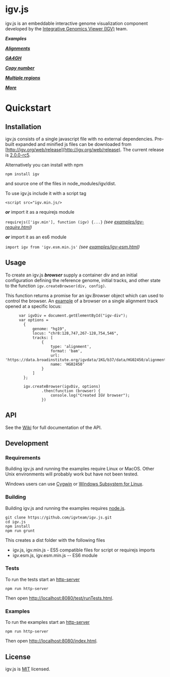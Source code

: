 igv.js
=======


igv.js is an embeddable interactive genome visualization component developed by the 
 [Integrative Genomics Viewer (IGV)](https://igv.org) team.
 
 ***Examples***
 
***[Alignments](https://igv.org/web/test/examples/bam.html)***

***[GA4GH](https://igv.org/web/test/examples/ga4gh.html)***

***[Copy number](https://igv.org/web/test/examples/copyNumber.html)***

***[Multiple regions](http://igv.org/web/test/examples/multi-locus.html)***

***[More](http://igv.org/web/test/examples)***
 
# Quickstart

## Installation
igv.js consists of a single javascript file with no external dependencies.  Pre-built expanded and minified js files 
can be downloaded from [http://igv.org/web/release](http://igv.org/web/release).    The current  release is
 [2.0.0-rc5](http://igv.org/web/release/2.0.0-rc5/dist/).  
 
 Alternatively you can install with npm  
 
 ```npm install igv```

and source one of the files in node_modules/igv/dist.

To use igv.js include it with a script tag

````<script src="igv.min.js/>````

***or*** import it as a requirejs module 

```requirejs(['igv.min'], function (igv) {...}```   *(see [examples/igv-require.html](http://igv.org/web/release/2.0.0-rc5/examples/igv-require.html))*

***or*** import it as an es6 module 

```import igv from 'igv.esm.min.js'```  *(see [examples/igv-esm.html](http://igv.org/web/release/2.0.0-rc5/examples/igv-esm.html))*



## Usage

To create an igv.js ***browser*** supply a container div 
and an initial configuration defining the reference genome, initial tracks, and other state to the 
function ```igv.createBrowser(div, config)```.  

This function returns a promise for an igv.Browser object which can used to control the browser.  An 
[example](http://igv.org/web/release/2.0.0-rc5/examples/bam.html) of
a browser on a single alignment track opened at a specific locus:

```
      var igvDiv = document.getElementById("igv-div");
      var options =
        {
            genome: "hg19",
            locus: "chr8:128,747,267-128,754,546",
            tracks: [
                {
                    type: 'alignment',
                    format: 'bam',
                    url: 'https://data.broadinstitute.org/igvdata/1KG/b37/data/HG02450/alignment/HG02450.mapped.ILLUMINA.bwa.ACB.low_coverage.20120522.bam',
                    name: 'HG02450'
                }
            ]
        };

        igv.createBrowser(igvDiv, options)
                .then(function (browser) {
                    console.log("Created IGV browser");
                })
```

## API

See the [Wiki](https://github.com/igvteam/igv.js/wiki) for full documentation of the API.


## Development

### Requirements

Building igv.js and running the examples require Linux or MacOS.  Other Unix environments will probably
work but have not been tested.  

Windows users can use [Cygwin](https://www.cygwin.com/) or 
 [Windows Subsystem for Linux](https://docs.microsoft.com/en-us/windows/wsl/install-win10).

### Building

Building igv.js and running the examples requires [node.js](https://nodejs.org/).


```  
git clone https://github.com/igvteam/igv.js.git
cd igv.js
npm install
npm run grunt
```

This creates a dist folder with the following files

* igv.js, igv.min.js - ES5 compatible files for script or requirejs imports
* igv.esm.js,  igv.esm.min.js --  ES6 module 


### Tests

To run the tests start an [http-server](https://www.npmjs.com/package/http-server)

    npm run http-server

Then open [http://localhost:8080/test/runTests.html](http://localhost:8080/test/runTests.html).


### Examples

To run the examples start an [http-server](https://www.npmjs.com/package/http-server)

    npm run http-server

Then open [http://localhost:8080/index.html](http://localhost:8080/index.html).


## License

igv.js is [MIT](/LICENSE) licensed.

[documentation]: https://github.com/igvteam/igv.js/wiki
[examples]: http://igv.org/web/test/examples
